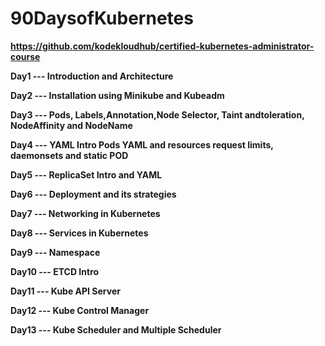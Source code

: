 # 90DaysofKubernetes

**https://github.com/kodekloudhub/certified-kubernetes-administrator-course**

**Day1  --- Introduction and Architecture**

**Day2  --- Installation using Minikube and Kubeadm**

**Day3  --- Pods, Labels,Annotation,Node Selector, Taint andtoleration, NodeAffinity and NodeName**

**Day4  --- YAML Intro Pods YAML and resources request  limits, daemonsets and static POD**

**Day5  --- ReplicaSet Intro and YAML**

**Day6  --- Deployment and its strategies**

**Day7  --- Networking in Kubernetes**

**Day8  --- Services in Kubernetes**

**Day9  --- Namespace**

**Day10 --- ETCD Intro**

**Day11 --- Kube API Server**

**Day12 --- Kube Control Manager**

**Day13 --- Kube Scheduler and Multiple Scheduler**
